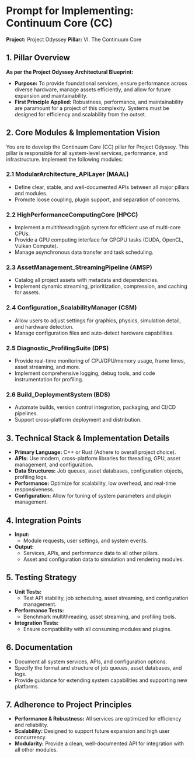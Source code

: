 # Prompt for Implementing: Continuum Core (CC)

**Project:** Project Odyssey
**Pillar:** VI. The Continuum Core

## 1. Pillar Overview

**As per the Project Odyssey Architectural Blueprint:**

* **Purpose:** To provide foundational services, ensure performance across diverse hardware, manage assets efficiently, and allow for future expansion and maintainability.
* **First Principle Applied:** Robustness, performance, and maintainability are paramount for a project of this complexity. Systems must be designed for efficiency and scalability from the outset.

## 2. Core Modules & Implementation Vision

You are to develop the Continuum Core (CC) pillar for Project Odyssey. This pillar is responsible for all system-level services, performance, and infrastructure. Implement the following modules:

### 2.1 ModularArchitecture_APILayer (MAAL)
* Define clear, stable, and well-documented APIs between all major pillars and modules.
* Promote loose coupling, plugin support, and separation of concerns.

### 2.2 HighPerformanceComputingCore (HPCC)
* Implement a multithreading/job system for efficient use of multi-core CPUs.
* Provide a GPU computing interface for GPGPU tasks (CUDA, OpenCL, Vulkan Compute).
* Manage asynchronous data transfer and task scheduling.

### 2.3 AssetManagement_StreamingPipeline (AMSP)
* Catalog all project assets with metadata and dependencies.
* Implement dynamic streaming, prioritization, compression, and caching for assets.

### 2.4 Configuration_ScalabilityManager (CSM)
* Allow users to adjust settings for graphics, physics, simulation detail, and hardware detection.
* Manage configuration files and auto-detect hardware capabilities.

### 2.5 Diagnostic_ProfilingSuite (DPS)
* Provide real-time monitoring of CPU/GPU/memory usage, frame times, asset streaming, and more.
* Implement comprehensive logging, debug tools, and code instrumentation for profiling.

### 2.6 Build_DeploymentSystem (BDS)
* Automate builds, version control integration, packaging, and CI/CD pipelines.
* Support cross-platform deployment and distribution.

## 3. Technical Stack & Implementation Details

* **Primary Language:** C++ or Rust (Adhere to overall project choice).
* **APIs:** Use modern, cross-platform libraries for threading, GPU, asset management, and configuration.
* **Data Structures:** Job queues, asset databases, configuration objects, profiling logs.
* **Performance:** Optimize for scalability, low overhead, and real-time responsiveness.
* **Configuration:** Allow for tuning of system parameters and plugin management.

## 4. Integration Points

* **Input:**
    * Module requests, user settings, and system events.
* **Output:**
    * Services, APIs, and performance data to all other pillars.
    * Asset and configuration data to simulation and rendering modules.

## 5. Testing Strategy

* **Unit Tests:**
    * Test API stability, job scheduling, asset streaming, and configuration management.
* **Performance Tests:**
    * Benchmark multithreading, asset streaming, and profiling tools.
* **Integration Tests:**
    * Ensure compatibility with all consuming modules and plugins.

## 6. Documentation

* Document all system services, APIs, and configuration options.
* Specify the format and structure of job queues, asset databases, and logs.
* Provide guidance for extending system capabilities and supporting new platforms.

## 7. Adherence to Project Principles

* **Performance & Robustness:** All services are optimized for efficiency and reliability.
* **Scalability:** Designed to support future expansion and high user concurrency.
* **Modularity:** Provide a clean, well-documented API for integration with all other modules. 